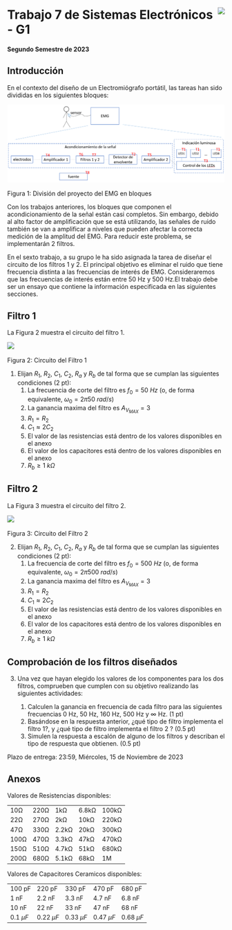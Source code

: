 # <img src="https://julianodb.github.io/SISTEMAS_ELECTRONICOS_PARA_INGENIERIA_BIOMEDICA/img/logo_fing.png?raw=true" align="right" height="45"> Trabajo 7 de Sistemas Electrónicos - G1

#### Segundo Semestre de 2023

## Introducción

En el contexto del diseño de un Electromiógrafo portátil, las tareas han sido divididas en los siguientes bloques:

![TX_bloques](../img/TX_bloques.png)

Figura 1: División del proyecto del EMG en bloques

Con los trabajos anteriores, los bloques que componen el acondicionamiento de la señal están casi completos. Sin embargo, debido al alto factor de amplificación que se está utilizando, las señales de ruido también se van a amplificar a niveles que pueden afectar la correcta medición de la amplitud del EMG. Para reducir este problema, se implementarán 2 filtros.

En el sexto trabajo, a su grupo le ha sido asignada la tarea de diseñar el circuito de los filtros 1 y 2. El principal objetivo es eliminar el ruido que tiene frecuencia distinta a las frecuencias de interés de EMG. Consideraremos que las frecuencias de interés están entre 50 Hz y 500 Hz.El trabajo debe ser un ensayo que contiene la información especificada en las siguientes secciones.

## Filtro 1

La Figura 2 muestra el circuito del filtro 1.

<img src="https://julianodb.github.io/electronic_circuits_diagrams/sallen_key_high_2_with_gain.png" width="400">

Figura 2: Circuito del Filtro 1

1. Elijan $R_1$, $R_2$, $C_1$, $C_2$, $R_a$ y $R_b$ de tal forma que se cumplan las siguientes condiciones (2 pt):
    1. La frecuencia de corte del filtro es $f_0 = 50\ Hz$ (o, de forma equivalente, $\omega_0 = 2 \pi 50\ rad/s$)
    1. La ganancia maxima del filtro es $A_{V_{MAX}} = 3$
    1. $R_1 = R_2$
    1. $C_1 \approx 2 C_2$
    1. El valor de las resistencias está dentro de los valores disponibles en el anexo
    1. El valor de los capacitores está dentro de los valores disponibles en el anexo
    1. $R_b \geq 1\ k\Omega$

## Filtro 2

La Figura 3 muestra el circuito del filtro 2.

<img src="https://julianodb.github.io/electronic_circuits_diagrams/sallen_key_low_2_with_gain.png" width="400">

Figura 3: Circuito del Filtro 2

2. Elijan $R_1$, $R_2$, $C_1$, $C_2$, $R_a$ y $R_b$ de tal forma que se cumplan las siguientes condiciones (2 pt):
    1. La frecuencia de corte del filtro es $f_0 = 500\ Hz$ (o, de forma equivalente, $\omega_0 = 2 \pi 500\ rad/s$)
    1. La ganancia maxima del filtro es $A_{V_{MAX}} = 3$
    1. $R_1 = R_2$
    1. $C_1 \approx 2 C_2$
    1. El valor de las resistencias está dentro de los valores disponibles en el anexo
    1. El valor de los capacitores está dentro de los valores disponibles en el anexo
    1. $R_b \geq 1\ k\Omega$

## Comprobación de los filtros diseñados

3. Una vez que hayan elegido los valores de los componentes para los dos filtros, comprueben que cumplen con su objetivo realizando las siguientes actividades:

    1. Calculen la ganancia en frecuencia de cada filtro para las siguientes frecuencias 0 Hz, 50 Hz, 160 Hz, 500 Hz y $\infty$ Hz. (1 pt)
    2. Basándose en la respuesta anterior, ¿qué tipo de filtro implementa el filtro 1?, y ¿qué tipo de filtro implementa el filtro 2 ? (0.5 pt)
    3. Simulen la respuesta a escalón de alguno de los filtros y describan el tipo de respuesta que obtienen. (0.5 pt)


Plazo de entrega: 23:59, Miércoles, 15 de Noviembre de 2023

## Anexos

Valores de Resistencias disponibles:

|   |  |        |       |  |
|------|------|-----------|------------|-------|
| 10Ω  | 220Ω | 1kΩ       | 6.8kΩ      | 100kΩ |
| 22Ω  | 270Ω | 2kΩ       | 10kΩ       | 220kΩ |
| 47Ω  | 330Ω | 2.2kΩ     | 20kΩ       | 300kΩ |
| 100Ω | 470Ω | 3.3kΩ     | 47kΩ       | 470kΩ |
| 150Ω | 510Ω | 4.7kΩ     | 51kΩ       | 680kΩ |
| 200Ω | 680Ω | 5.1kΩ     | 68kΩ       | 1M    |

Valores de Capacitores Ceramicos disponibles:

|   |  |        |       |  |
|------|------|-----------|------------|-------|
| 100 pF  | 220 pF | 330 pF | 470 pF | 680 pF |
| 1 nF  | 2.2 nF | 3.3 nF | 4.7 nF | 6.8 nF |
| 10 nF  | 22 nF | 33 nF | 47 nF | 68 nF |
| $0.1\ \mu F$  | $0.22\ \mu F$ | $0.33\ \mu F$| $0.47\ \mu F$ | $0.68\ \mu F$ |
